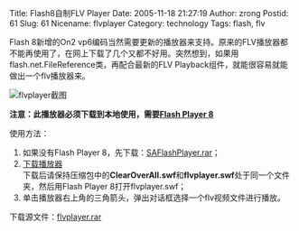 Title: Flash8自制FLV Player
Date: 2005-11-18 21:27:19
Author: zrong
Postid: 61
Slug: 61
Nicename: flvplayer
Category: technology
Tags: flash, flv

Flash 8新增的On2
vp6编码当然需要更新的播放器来支持。原来的FLV播放器都不能再使用了，在网上下载了几个又都不好用。突然想到，如果用flash.net.FileReference类，再配合最新的FLV
Playback组件，就能很容易就能做出一个flv播放器来。

![flvplayer截图](/wp-content/uploads/2005/flvplayer.jpg)

**注意：此播放器必须下载到本地使用，需要[Flash Player
8](/wp-content/uploads/2005/SAFlashPlayer.rar)**

使用方法：

1.  如果没有Flash Player
    8，先下载：[SAFlashPlayer.rar](/wp-content/uploads/2005/SAFlashPlayer.rar)；
2.  [下载播放器](/wp-content/uploads/2005/flvplayerswf.rar)  
   下载后请保持压缩包中的**ClearOverAll.swf**和**flvplayer.swf**处于同一个文件夹，然后用Flash
    Player 8打开flvplayer.swf；
3.  单击播放器右上角的三角箭头，弹出对话框选择一个flv视频文件进行播放。

下载源文件：[flvplayer.rar](/wp-content/uploads/2005/flvplayer.rar)

